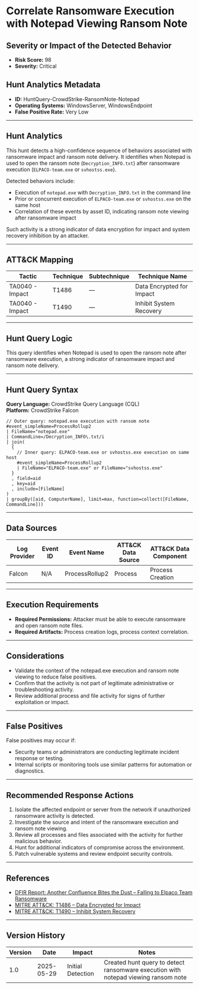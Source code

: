 # Correlate Ransomware Execution with Notepad Viewing Ransom Note

## Severity or Impact of the Detected Behavior
- **Risk Score:** 98
- **Severity:** Critical

## Hunt Analytics Metadata

- **ID:** HuntQuery-CrowdStrike-RansomNote-Notepad
- **Operating Systems:** WindowsServer, WindowsEndpoint
- **False Positive Rate:** Very Low

---

## Hunt Analytics

This hunt detects a high-confidence sequence of behaviors associated with ransomware impact and ransom note delivery. It identifies when Notepad is used to open the ransom note (`Decryption_INFO.txt`) after ransomware execution (`ELPACO-team.exe` or `svhostss.exe`).

Detected behaviors include:

- Execution of `notepad.exe` with `Decryption_INFO.txt` in the command line
- Prior or concurrent execution of `ELPACO-team.exe` or `svhostss.exe` on the same host
- Correlation of these events by asset ID, indicating ransom note viewing after ransomware impact

Such activity is a strong indicator of data encryption for impact and system recovery inhibition by an attacker.

---

## ATT&CK Mapping

| Tactic                        | Technique   | Subtechnique | Technique Name                                 |
|------------------------------|-------------|--------------|-----------------------------------------------|
| TA0040 - Impact              | T1486       | —            | Data Encrypted for Impact                     |
| TA0040 - Impact              | T1490       | —            | Inhibit System Recovery                       |

---

## Hunt Query Logic

This query identifies when Notepad is used to open the ransom note after ransomware execution, a strong indicator of ransomware impact and ransom note delivery.

---

## Hunt Query Syntax

**Query Language:** CrowdStrike Query Language (CQL)  
**Platform:** CrowdStrike Falcon

```fql
// Outer query: notepad.exe execution with ransom note    
#event_simpleName=ProcessRollup2    
| FileName="notepad.exe"    
| CommandLine=/Decryption_INFO\.txt/i    
| join(    
  {    
    // Inner query: ELPACO-team.exe or svhostss.exe execution on same host    
    #event_simpleName=ProcessRollup2    
    | FileName="ELPACO-team.exe" or FileName="svhostss.exe"    
  }    
  , field=aid    
  , key=aid    
  , include=[FileName]    
)    
| groupBy([aid, ComputerName], limit=max, function=collect([FileName, CommandLine]))  
```

---

## Data Sources

| Log Provider | Event ID         | Event Name             | ATT&CK Data Source  | ATT&CK Data Component  |
|--------------|------------------|------------------------|---------------------|------------------------|
| Falcon       | N/A              | ProcessRollup2         | Process             | Process Creation       |

---

## Execution Requirements

- **Required Permissions:** Attacker must be able to execute ransomware and open ransom note files.
- **Required Artifacts:** Process creation logs, process context correlation.

---

## Considerations

- Validate the context of the notepad.exe execution and ransom note viewing to reduce false positives.
- Confirm that the activity is not part of legitimate administrative or troubleshooting activity.
- Review additional process and file activity for signs of further exploitation or impact.

---

## False Positives

False positives may occur if:

- Security teams or administrators are conducting legitimate incident response or testing.
- Internal scripts or monitoring tools use similar patterns for automation or diagnostics.

---

## Recommended Response Actions

1. Isolate the affected endpoint or server from the network if unauthorized ransomware activity is detected.
2. Investigate the source and intent of the ransomware execution and ransom note viewing.
3. Review all processes and files associated with the activity for further malicious behavior.
4. Hunt for additional indicators of compromise across the environment.
5. Patch vulnerable systems and review endpoint security controls.

---

## References

- [DFIR Report: Another Confluence Bites the Dust – Falling to Elpaco Team Ransomware](https://thedfirreport.com/2025/05/19/another-confluence-bites-the-dust-falling-to-elpaco-team-ransomware/#case-summary)
- [MITRE ATT&CK: T1486 – Data Encrypted for Impact](https://attack.mitre.org/techniques/T1486/)
- [MITRE ATT&CK: T1490 – Inhibit System Recovery](https://attack.mitre.org/techniques/T1490/)

---

## Version History

| Version | Date       | Impact            | Notes                                                                                      |
|---------|------------|-------------------|--------------------------------------------------------------------------------------------|
| 1.0     | 2025-05-29 | Initial Detection | Created hunt query to detect ransomware execution with notepad viewing ransom note |

